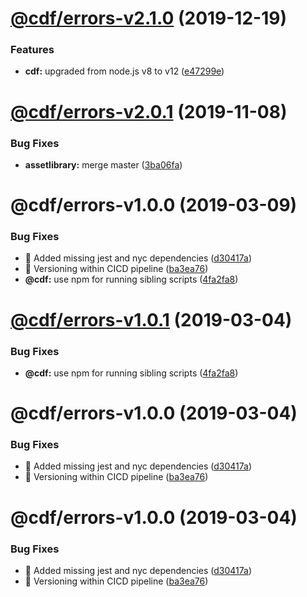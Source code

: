 # [@cdf/errors-v2.1.0](https://git-codecommit.us-west-2.amazonaws.com/v1/repos/cdf-core/compare/@cdf/errors-v2.0.1...@cdf/errors-v2.1.0) (2019-12-19)


### Features

* **cdf:** upgraded from node.js v8 to v12 ([e47299e](https://git-codecommit.us-west-2.amazonaws.com/v1/repos/cdf-core/commit/e47299ee399acf6554a0845048c4fed99251c2b1))

# [@cdf/errors-v2.0.1](https://git-codecommit.us-west-2.amazonaws.com/v1/repos/cdf-core/compare/@cdf/errors-v2.0.0...@cdf/errors-v2.0.1) (2019-11-08)


### Bug Fixes

* **assetlibrary:** merge master ([3ba06fa](https://git-codecommit.us-west-2.amazonaws.com/v1/repos/cdf-core/commit/3ba06fa9fc5b264ceaed0f97ccf45fab97d57a08))

# @cdf/errors-v1.0.0 (2019-03-09)


### Bug Fixes

* 🐛 Added missing jest and nyc dependencies ([d30417a](https://git-codecommit.us-west-2.amazonaws.com/v1/repos/cdf-core/commit/d30417a))
* 🐛 Versioning within CICD pipeline ([ba3ea76](https://git-codecommit.us-west-2.amazonaws.com/v1/repos/cdf-core/commit/ba3ea76))
* **@cdf:** use npm for running sibling scripts ([4fa2fa8](https://git-codecommit.us-west-2.amazonaws.com/v1/repos/cdf-core/commit/4fa2fa8))

# [@cdf/errors-v1.0.1](https://git-codecommit.us-west-2.amazonaws.com/v1/repos/cdf-core/compare/@cdf/errors-v1.0.0...@cdf/errors-v1.0.1) (2019-03-04)


### Bug Fixes

* **@cdf:** use npm for running sibling scripts ([4fa2fa8](https://git-codecommit.us-west-2.amazonaws.com/v1/repos/cdf-core/commit/4fa2fa8))

# @cdf/errors-v1.0.0 (2019-03-04)


### Bug Fixes

* 🐛 Added missing jest and nyc dependencies ([d30417a](https://git-codecommit.us-west-2.amazonaws.com/v1/repos/cdf-core/commit/d30417a))
* 🐛 Versioning within CICD pipeline ([ba3ea76](https://git-codecommit.us-west-2.amazonaws.com/v1/repos/cdf-core/commit/ba3ea76))

# @cdf/errors-v1.0.0 (2019-03-04)


### Bug Fixes

* 🐛 Added missing jest and nyc dependencies ([d30417a](https://git-codecommit.us-west-2.amazonaws.com/v1/repos/cdf-core/commit/d30417a))
* 🐛 Versioning within CICD pipeline ([ba3ea76](https://git-codecommit.us-west-2.amazonaws.com/v1/repos/cdf-core/commit/ba3ea76))
